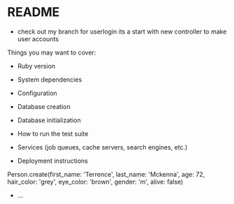 # README

* check out my branch for userlogin its a start with new controller to make user accounts

Things you may want to cover:

* Ruby version

* System dependencies

* Configuration

* Database creation

* Database initialization

* How to run the test suite

* Services (job queues, cache servers, search engines, etc.)

* Deployment instructions

Person.create(first_name: 'Terrence', last_name: 'Mckenna',  age: 72, hair_color: 'grey', eye_color: 'brown', gender: 'm', alive: false)

* ...
